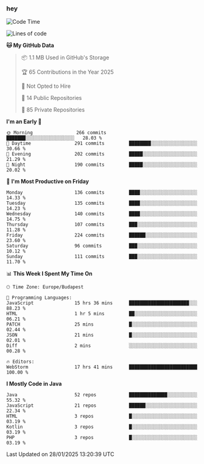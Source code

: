 ### hey

<!--START_SECTION:waka-->
![Code Time](http://img.shields.io/badge/Code%20Time-1%2C066%20hrs%2047%20mins-blue)

![Lines of code](https://img.shields.io/badge/From%20Hello%20World%20I%27ve%20Written-1.7%20million%20lines%20of%20code-blue)

**🐱 My GitHub Data** 

> 📦 1.1 MB Used in GitHub's Storage 
 > 
> 🏆 65 Contributions in the Year 2025
 > 
> 🚫 Not Opted to Hire
 > 
> 📜 14 Public Repositories 
 > 
> 🔑 85 Private Repositories 
 > 
**I'm an Early 🐤** 

```text
🌞 Morning                266 commits         ███████░░░░░░░░░░░░░░░░░░   28.03 % 
🌆 Daytime                291 commits         ████████░░░░░░░░░░░░░░░░░   30.66 % 
🌃 Evening                202 commits         █████░░░░░░░░░░░░░░░░░░░░   21.29 % 
🌙 Night                  190 commits         █████░░░░░░░░░░░░░░░░░░░░   20.02 % 
```
📅 **I'm Most Productive on Friday** 

```text
Monday                   136 commits         ████░░░░░░░░░░░░░░░░░░░░░   14.33 % 
Tuesday                  135 commits         ████░░░░░░░░░░░░░░░░░░░░░   14.23 % 
Wednesday                140 commits         ████░░░░░░░░░░░░░░░░░░░░░   14.75 % 
Thursday                 107 commits         ███░░░░░░░░░░░░░░░░░░░░░░   11.28 % 
Friday                   224 commits         ██████░░░░░░░░░░░░░░░░░░░   23.60 % 
Saturday                 96 commits          ███░░░░░░░░░░░░░░░░░░░░░░   10.12 % 
Sunday                   111 commits         ███░░░░░░░░░░░░░░░░░░░░░░   11.70 % 
```


📊 **This Week I Spent My Time On** 

```text
🕑︎ Time Zone: Europe/Budapest

💬 Programming Languages: 
JavaScript               15 hrs 36 mins      ██████████████████████░░░   88.23 % 
HTML                     1 hr 5 mins         ██░░░░░░░░░░░░░░░░░░░░░░░   06.21 % 
PATCH                    25 mins             █░░░░░░░░░░░░░░░░░░░░░░░░   02.44 % 
JSON                     21 mins             █░░░░░░░░░░░░░░░░░░░░░░░░   02.01 % 
Diff                     2 mins              ░░░░░░░░░░░░░░░░░░░░░░░░░   00.28 % 

🔥 Editors: 
WebStorm                 17 hrs 41 mins      █████████████████████████   100.00 % 
```

**I Mostly Code in Java** 

```text
Java                     52 repos            ██████████████░░░░░░░░░░░   55.32 % 
JavaScript               21 repos            ██████░░░░░░░░░░░░░░░░░░░   22.34 % 
HTML                     3 repos             █░░░░░░░░░░░░░░░░░░░░░░░░   03.19 % 
Kotlin                   3 repos             █░░░░░░░░░░░░░░░░░░░░░░░░   03.19 % 
PHP                      3 repos             █░░░░░░░░░░░░░░░░░░░░░░░░   03.19 % 
```




 Last Updated on 28/01/2025 13:20:39 UTC
<!--END_SECTION:waka-->
